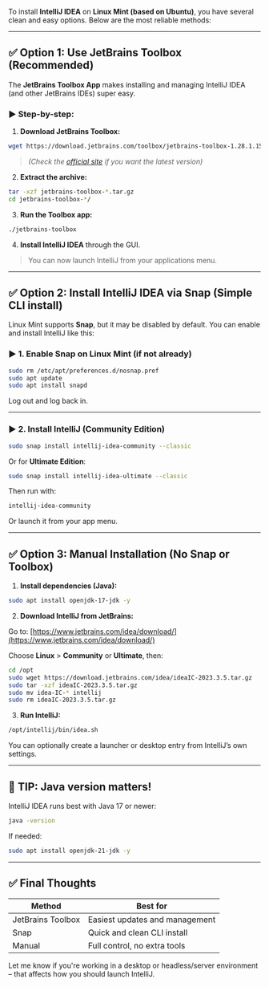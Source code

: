 To install **IntelliJ IDEA** on **Linux Mint (based on Ubuntu)**, you have several clean and easy options. Below are the most reliable methods:

---

## ✅ **Option 1: Use JetBrains Toolbox (Recommended)**

The **JetBrains Toolbox App** makes installing and managing IntelliJ IDEA (and other JetBrains IDEs) super easy.

### ▶ Step-by-step:

1. **Download JetBrains Toolbox:**

```bash
wget https://download.jetbrains.com/toolbox/jetbrains-toolbox-1.28.1.15219.tar.gz
```

> *(Check the [official site](https://www.jetbrains.com/toolbox-app/) if you want the latest version)*

2. **Extract the archive:**

```bash
tar -xzf jetbrains-toolbox-*.tar.gz
cd jetbrains-toolbox-*/
```

3. **Run the Toolbox app:**

```bash
./jetbrains-toolbox
```

4. **Install IntelliJ IDEA** through the GUI.

> You can now launch IntelliJ from your applications menu.

---

## ✅ **Option 2: Install IntelliJ IDEA via Snap (Simple CLI install)**

Linux Mint supports **Snap**, but it may be disabled by default. You can enable and install IntelliJ like this:

### ▶ 1. **Enable Snap on Linux Mint (if not already)**

```bash
sudo rm /etc/apt/preferences.d/nosnap.pref
sudo apt update
sudo apt install snapd
```

Log out and log back in.

---

### ▶ 2. **Install IntelliJ (Community Edition)**

```bash
sudo snap install intellij-idea-community --classic
```

Or for **Ultimate Edition**:

```bash
sudo snap install intellij-idea-ultimate --classic
```

Then run with:

```bash
intellij-idea-community
```

Or launch it from your app menu.

---

## ✅ **Option 3: Manual Installation (No Snap or Toolbox)**

1. **Install dependencies (Java):**

```bash
sudo apt install openjdk-17-jdk -y
```

2. **Download IntelliJ from JetBrains:**

Go to: [https://www.jetbrains.com/idea/download/](https://www.jetbrains.com/idea/download/)

Choose **Linux** > **Community** or **Ultimate**, then:

```bash
cd /opt
sudo wget https://download.jetbrains.com/idea/ideaIC-2023.3.5.tar.gz
sudo tar -xzf ideaIC-2023.3.5.tar.gz
sudo mv idea-IC-* intellij
sudo rm ideaIC-2023.3.5.tar.gz
```

3. **Run IntelliJ:**

```bash
/opt/intellij/bin/idea.sh
```

You can optionally create a launcher or desktop entry from IntelliJ’s own settings.

---

## 🧠 TIP: Java version matters!

IntelliJ IDEA runs best with Java 17 or newer:

```bash
java -version
```

If needed:

```bash
sudo apt install openjdk-21-jdk -y
```

---

## ✅ Final Thoughts

| Method            | Best for                       |
| ----------------- | ------------------------------ |
| JetBrains Toolbox | Easiest updates and management |
| Snap              | Quick and clean CLI install    |
| Manual            | Full control, no extra tools   |

Let me know if you're working in a desktop or headless/server environment – that affects how you should launch IntelliJ.
